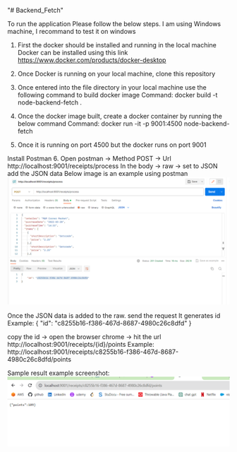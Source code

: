 "# Backend_Fetch" 

To run the application Please follow the below steps.
I am using Windows machine, I recommand to test it on windows

1. First the docker should be installed and running in the local machine
Docker can be installed using this link https://www.docker.com/products/docker-desktop

2. Once Docker is running on your local machine, clone this repository
3. Once entered into the file directory in your local machine use the following command to build docker image
Command: docker build -t node-backend-fetch .
4. Once the docker image built, create a docker container by running the below command
Command: docker run -it -p 9001:4500 node-backend-fetch

5. Once it is running on port 4500 but the docker runs on port 9001

Install Postman
6. Open postman -> Method POST -> Url http://localhost:9001/receipts/process
In the body -> raw -> set to JSON add the JSON data
Below image is an example using postman
![Alt text](image.png)

Once the JSON data is added to the raw. send the request
It generates id
Example: 
{
    "id": "c8255b16-f386-467d-8687-4980c26c8dfd"
}

copy the id -> open the browser chrome -> hit the url http://localhost:9001/receipts/{id}/points
Example:
http://localhost:9001/receipts/c8255b16-f386-467d-8687-4980c26c8dfd/points

Sample result example screenshot:
![Alt text](image-1.png)